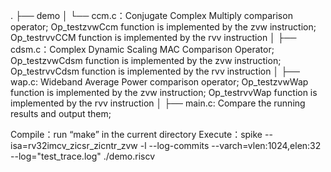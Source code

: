 .
├── demo
│   └── ccm.c：Conjugate Complex Multiply comparison operator; Op_testzvwCcm function is implemented by the zvw instruction; Op_testrvvCCM function is implemented by the rvv instruction
│   ├── cdsm.c：Complex Dynamic Scaling MAC Comparison Operator; Op_testzvwCdsm function is implemented by the zvw instruction; Op_testrvvCdsm function is implemented by the rvv instruction
│   ├── wap.c: Wideband Average Power comparison operator; Op_testzvwWap function is implemented by the zvw instruction; Op_testrvvWap function is implemented by the rvv instruction
│   ├── main.c: Compare the running results and output them;

Compile：run “make” in the current directory
Execute：spike --isa=rv32imcv_zicsr_zicntr_zvw -l --log-commits --varch=vlen:1024,elen:32 --log="test_trace.log" ./demo.riscv



